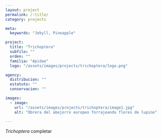 ```yaml
---
layout: project
permalink: /:title/
category: projects

meta:
  keywords: "Jekyll, Pineapple"

project:
  title: "Trichoptera"
  subfilo: ""
  orden: ""
  familia: "Apidae"
  logo: "/assets/images/projects/trichoptera/logo.png"

agency:
  distribucion: ""
  estatuto: ""
  conservacion: ""

images:
  - image:
    url: "/assets/images/projects/trichoptera/image1.jpg"
    alt: "Obrera del abejorro europeo forrajeando flores de lupino"
  
---
```

<p><i>Trichoptera</i> completar </p>

